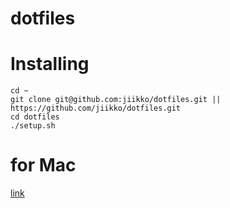 dotfiles
========

# Installing

```
cd ~
git clone git@github.com:jiikko/dotfiles.git || https://github.com/jiikko/dotfiles.git
cd dotfiles
./setup.sh
```

# for Mac
 [link](,/mac "link")
